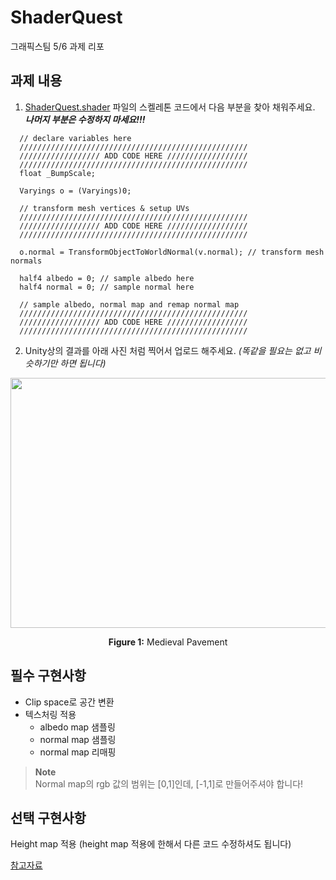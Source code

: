 # ShaderQuest
 
그래픽스팀 5/6 과제 리포

## 과제 내용
1. [ShaderQuest.shader](https://github.com/XREAL-Graphics-Archive/ShaderQuest/blob/master/Assets/ShaderQuest/ShaderQuest.shader) 파일의 스켈레톤 코드에서 다음 부분을 찾아 채워주세요. ***나머지 부분은 수정하지 마세요!!!***
```hlsl
  // declare variables here
  ///////////////////////////////////////////////////
  ////////////////// ADD CODE HERE //////////////////
  ///////////////////////////////////////////////////
  float _BumpScale;
```
```hlsl
  Varyings o = (Varyings)0;

  // transform mesh vertices & setup UVs
  ///////////////////////////////////////////////////
  ////////////////// ADD CODE HERE //////////////////
  ///////////////////////////////////////////////////

  o.normal = TransformObjectToWorldNormal(v.normal); // transform mesh normals
```
```hlsl
  half4 albedo = 0; // sample albedo here
  half4 normal = 0; // sample normal here

  // sample albedo, normal map and remap normal map
  ///////////////////////////////////////////////////
  ////////////////// ADD CODE HERE //////////////////
  ///////////////////////////////////////////////////
```
2. Unity상의 결과를 아래 사진 처럼 찍어서 업로드 해주세요. *(똑같을 필요는 없고 비슷하기만 하면 됩니다)*
<p align="center">
  <img src="https://user-images.githubusercontent.com/61895947/235045533-1a2484f6-b63e-412a-9511-b507d89eccb1.jpeg" width="711" height="400">
 <p/>
<p align="center"><b>Figure 1:</b> Medieval Pavement<p/>

## 필수 구현사항
* Clip space로 공간 변환
* 텍스처링 적용
  * albedo map 샘플링
  * normal map 샘플링
  * normal map 리매핑

> **Note**<br>
> Normal map의 rgb 값의 범위는 [0,1]인데, [-1,1]로 만들어주셔야 합니다!

## 선택 구현사항
Height map 적용 (height map 적용에 한해서 다른 코드 수정하셔도 됩니다)

[참고자료](https://learnopengl.com/Advanced-Lighting/Parallax-Mapping)
